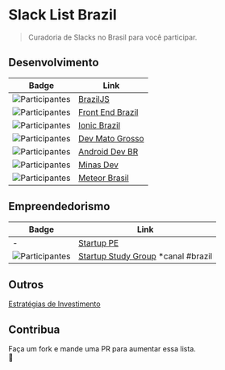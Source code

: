 # Slack List Brazil

> Curadoria de Slacks no Brasil para você participar.


## Desenvolvimento

Badge | Link
----- | ----
![Participantes](http://braziljs-slack.herokuapp.com/badge.svg) | [BrazilJS](http://braziljs.slack.com/)
![Participantes](http://frontendbrasil-slack.herokuapp.com/badge.svg) | [Front End Brazil](http://frontendbrasil.slack.com/)
![Participantes](http://ionicbrazil.herokuapp.com/badge.svg) | [Ionic Brazil](http://ionicbrazil.slack.com/)
![Participantes](http://devmt.herokuapp.com/badge.svg) | [Dev Mato Grosso](http://devmt.slack.com/)
![Participantes](http://androiddevbr.herokuapp.com/badge.svg) | [Android Dev BR](http://androiddevbr.herokuapp.com/)
![Participantes](http://slack.minasdev.org/badge.svg) | [Minas Dev](http://slack.minasdev.org/)
![Participantes](http://meteor-brasil.herokuapp.com/badge.svg) | [Meteor Brasil](https://meteor-brasil.slack.com/)


## Empreendedorismo

Badge | Link
----- | ----
-     | [Startup PE](http://startupe.slack.com)
![Participantes](http://ssg-slack.herokuapp.com/badge.svg) | [Startup Study Group](http://ssg-slack.slack.com) *canal #brazil


## Outros

[Estratégias de Investimento](https://docs.google.com/forms/d/17OecElQDB9Fyt56bKQMDdvmwQZnnpQPBFzUOrTDgZJ0/viewform?c=0&w=1)


## Contribua

Faça um fork e mande uma PR para aumentar essa lista.  
:beers:
